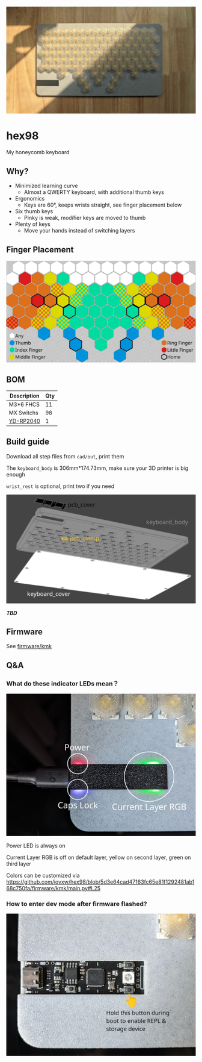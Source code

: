 ![](images/hex98.jpg)

# hex98

 My honeycomb keyboard
 
## Why?

- Minimized learning curve
  - Almost a QWERTY keyboard, with additional thumb keys
- Ergonomics
  - Keys are 60°, keeps wrists straight, see finger placement below
- Six thumb keys
  - Pinky is weak, modifier keys are moved to thumb
- Plenty of keys
  - Move your hands instead of switching layers

## Finger Placement

![](images/finger_placement.svg)

## BOM

| Description      | Qty |
| ---------------- | --- |
| M3*6 FHCS        | 11  |
| MX Switchs       | 98  |
| [YD-RP2040](ali) | 1   |

[ali]: https://www.aliexpress.us/item/3256803817805852.html

## Build guide

Download all step files from `cad/out`, print them

The `keyboard_body` is 306mm*174.73mm, make sure your 3D printer is big enough

`wrist_rest` is optional, print two if you need

![](images/parts.png)

***TBD***

## Firmware

See [firmware/kmk](firmware/kmk)

## Q&A

### What do these indicator LEDs mean？

![](images/led.jpg)

Power LED is always on

Current Layer RGB is off on default layer, yellow on second layer, green on third layer

Colors can be customized via https://github.com/iovxw/hex98/blob/5d3e64cad47163fc65e81f1292481ab168c750fa/firmware/kmk/main.py#L25

### How to enter dev mode after firmware flashed?

![](images/button.jpg)
